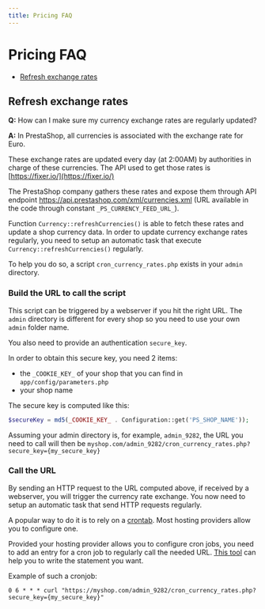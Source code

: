 ```yaml
---
title: Pricing FAQ
---
```


# Pricing FAQ

- [Refresh exchange rates](#refresh-exchange-rates)

## Refresh exchange rates

**Q:** How can I make sure my currency exchange rates are regularly updated?

**A:** In PrestaShop, all currencies is associated with the exchange rate for Euro.

These exchange rates are updated every day (at 2:00AM) by authorities in charge of these currencies. The API used to get those rates is [https://fixer.io/](https://fixer.io/)

The PrestaShop company gathers these rates and expose them through API endpoint https://api.prestashop.com/xml/currencies.xml (URL available in the code through constant `_PS_CURRENCY_FEED_URL_`).

Function `Currency::refreshCurrencies()` is able to fetch these rates and update a shop currency data. In order to update currency exchange rates regularly, you need to setup an automatic task that execute `Currency::refreshCurrencies()` regularly.

To help you do so, a script `cron_currency_rates.php` exists in your `admin` directory.

### Build the URL to call the script

This script can be triggered by a webserver if you hit the right URL. The `admin` directory is different for every shop so you need to use your own `admin` folder name.

You also need to provide an authentication `secure_key`.

In order to obtain this secure key, you need 2 items:
- the `_COOKIE_KEY_` of your shop that you can find in `app/config/parameters.php`
- your shop name

The secure key is computed like this:

```php
$secureKey = md5(_COOKIE_KEY_ . Configuration::get('PS_SHOP_NAME'));
```

Assuming your admin directory is, for example, `admin_9282`, the URL you need to call will then be `myshop.com/admin_9282/cron_currency_rates.php?secure_key={my_secure_key}`

### Call the URL

By sending an HTTP request to the URL computed above, if received by a webserver, you will trigger the currency rate exchange. You now need to setup an automatic task that send HTTP requests regularly.

A popular way to do it is to rely on a [crontab][crontab]. Most hosting providers allow you to configure one.

Provided your hosting provider allows you to configure cron jobs, you need to add an entry for a cron job to regularly call the needed URL. [This tool][cron-doc] can help you to write the statement you want.

Example of such a cronjob:

```
0 6 * * * curl "https://myshop.com/admin_9282/cron_currency_rates.php?secure_key={my_secure_key}"
```

[crontab]: https://en.wikipedia.org/wiki/Cron
[cron-doc]: https://crontab.guru
